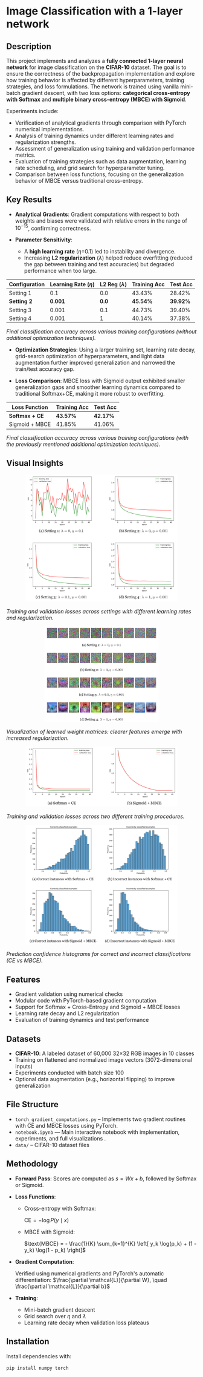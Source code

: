 # Image Classification with a 1-layer network

## Description

This project implements and analyzes a **fully connected 1-layer neural network** for image classification on the **CIFAR-10** dataset. The goal is to ensure the correctness of the backpropagation implementation and explore how training behavior is affected by different hyperparameters, training strategies, and loss formulations. The network is trained using vanilla mini-batch gradient descent, with two loss options: **categorical cross-entropy with Softmax** and **multiple binary cross-entropy (MBCE) with Sigmoid**. 

Experiments include:
-   Verification of analytical gradients through comparison with PyTorch numerical implementations.
-   Analysis of training dynamics under different learning rates and regularization strengths.  
-   Assessment of generalization using training and validation performance metrics.
-   Evaluation of training strategies such as data augmentation, learning rate scheduling, and grid search for hyperparameter tuning.    
-   Comparison between loss functions, focusing on the generalization behavior of MBCE versus traditional cross-entropy.

## Key Results

- **Analytical Gradients**: Gradient computations with respect to both weights and biases were validated with relative errors in the range of $10^{-15}$, confirming correctness.
  
- **Parameter Sensitivity**:
  - A **high learning rate** ($\eta$=0.1) led to instability and divergence.
  - Increasing **L2 regularization** ($\lambda$) helped reduce overfitting (reduced the gap between training and test accuracies) but degraded performance when too large.

| Configuration                      | Learning Rate ($\eta$) | L2 Reg ($\lambda$) | Training Acc   | Test Acc |
|-----------------------------------|--------------------|------------|----------------|----------------|
| Setting 1                | 0.1               | 0.0        | 43.43%  | 28.42%         |
| **Setting 2**                      | **0.001**                | **0.0**        | **45.54%**   | **39.92%**         |
| Setting 3           | 0.001               | 0.1      | 44.73%  | 39.40%         |
| Setting 4           | 0.001               | 1      | 40.14%  | 37.38%         |4

*Final classification accuracy across various training configurations (without additional optimization techniques).*

- **Optimization Strategies**: Using a larger training set, learning rate decay, grid-search optimization of hyperparameters, and light data augmentation further improved generalization and narrowed the train/test accuracy gap.

- **Loss Comparison**: MBCE loss with Sigmoid output exhibited smaller generalization gaps and smoother learning dynamics compared to traditional Softmax+CE, making it more robust to overfitting.

| Loss Function     | Training Acc | Test Acc |
|-------------------|-------------------|----------------|
| **Softmax + CE**      | **43.57%**            | **42.17%**         |
| Sigmoid + MBCE    | 41.85%            | 41.06%         |

*Final classification accuracy across various training configurations (with the previously mentioned additional optimization techniques).*


## Visual Insights

<p align="center">
  <img src="figures/loss.png" width="80%">
</p>

*Training and validation losses across settings with different learning rates and regularization.*

<p align="center">
  <img src="figures/weight_matrix.png" width="60%">
</p>

*Visualization of learned weight matrices: clearer features emerge with increased regularization.*

<p align="center">
  <img src="figures/loss2.png" width="80%">
</p>

*Training and validation losses across two different training procedures.*

<p align="center">
  <img src="figures/histograms.png" width="80%">
</p>

*Prediction confidence histograms for correct and incorrect classifications (CE vs MBCE).*

## Features

- Gradient validation using numerical checks
- Modular code with PyTorch-based gradient computation
- Support for Softmax + Cross-Entropy and Sigmoid + MBCE losses
- Learning rate decay and L2 regularization
- Evaluation of training dynamics and test performance


## Datasets

- **CIFAR-10**: A labeled dataset of 60,000 32×32 RGB images in 10 classes
- Training on flattened and normalized image vectors (3072-dimensional inputs)
- Experiments conducted with batch size 100
- Optional data augmentation (e.g., horizontal flipping) to improve generalization


## File Structure

- `torch_gradient_computations.py` – Implements two gradient routines with CE and MBCE losses using PyTorch.
- `notebook.ipynb` — Main interactive notebook with implementation, experiments, and full visualizations .
- `data/` – CIFAR-10 dataset files

## Methodology

- **Forward Pass**: Scores are computed as  $s = Wx + b$, followed by Softmax or Sigmoid.
  
- **Loss Functions**:
  - Cross-entropy with Softmax:
    
    $\text{CE} = -\log P(y \mid x)$
    
  - MBCE with Sigmoid:
    
    $\text{MBCE} = - \frac{1}{K} \sum_{k=1}^{K} \left[ y_k \log(p_k) + (1 - y_k) \log(1 - p_k) \right]$

- **Gradient Computation**:
  
  Verified using numerical gradients and PyTorch's automatic differentiation:
  $\frac{\partial \mathcal{L}}{\partial W}, \quad \frac{\partial \mathcal{L}}{\partial b}$

- **Training**:
  - Mini-batch gradient descent
  - Grid search over $\eta$ and $\lambda$
  - Learning rate decay when validation loss plateaus

## Installation

Install dependencies with:

```bash
pip install numpy torch
